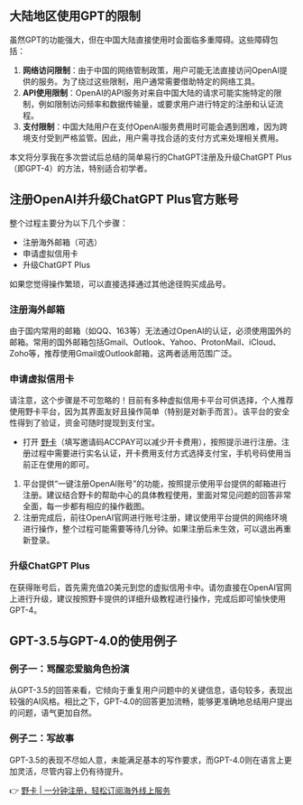 ## 大陆地区使用GPT的限制

虽然GPT的功能强大，但在中国大陆直接使用时会面临多重障碍。这些障碍包括：

1. **网络访问限制**：由于中国的网络管制政策，用户可能无法直接访问OpenAI提供的服务。为了绕过这些限制，用户通常需要借助特定的网络工具。
2. **API使用限制**：OpenAI的API服务对来自中国大陆的请求可能实施特定的限制，例如限制访问频率和数据传输量，或要求用户进行特定的注册和认证流程。
3. **支付限制**：中国大陆用户在支付OpenAI服务费用时可能会遇到困难，因为跨境支付受到严格监管。因此，用户需寻找合适的支付方式来处理相关费用。

本文将分享我在多次尝试后总结的简单易行的ChatGPT注册及升级ChatGPT Plus（即GPT-4）的方法，特别适合初学者。

## 注册OpenAI并升级ChatGPT Plus官方账号

整个过程主要分为以下几个步骤：

- 注册海外邮箱（可选）
- 申请虚拟信用卡
- 升级ChatGPT Plus

如果您觉得操作繁琐，可以直接选择通过其他途径购买成品号。

### 注册海外邮箱

由于国内常用的邮箱（如QQ、163等）无法通过OpenAI的认证，必须使用国外的邮箱。常用的国外邮箱包括Gmail、Outlook、Yahoo、ProtonMail、iCloud、Zoho等，推荐使用Gmail或Outlook邮箱，这两者适用范围广泛。

### 申请虚拟信用卡

请注意，这个步骤是不可忽略的！目前有多种虚拟信用卡平台可供选择，个人推荐使用野卡平台，因为其界面友好且操作简单（特别是对新手而言）。该平台的安全性得到了验证，资金可随时提现到支付宝。

- 打开 [野卡](https://bit.ly/bewildcard)（填写邀请码ACCPAY可以减少开卡费用），按照提示进行注册。注册过程中需要进行实名认证，开卡费用支付方式选择支付宝，手机号码使用当前正在使用的即可。

1. 平台提供“一键注册OpenAI账号”的功能，按照提示使用平台提供的邮箱进行注册。建议结合野卡的帮助中心的具体教程使用，里面对常见问题的回答非常全面，每一步都有相应的操作截图。
2. 注册完成后，前往OpenAI官网进行账号注册，建议使用平台提供的网络环境进行操作，整个过程可能需要等待几分钟。如果注册后未生效，可以退出再重新登录。

### 升级ChatGPT Plus

在获得账号后，首先需充值20美元到您的虚拟信用卡中。请勿直接在OpenAI官网上进行升级，建议按照野卡提供的详细升级教程进行操作，完成后即可愉快使用GPT-4。

## GPT-3.5与GPT-4.0的使用例子

### 例子一：骂醒恋爱脑角色扮演

从GPT-3.5的回答来看，它倾向于重复用户问题中的关键信息，语句较多，表现出较强的AI风格。相比之下，GPT-4.0的回答更加流畅，能够更准确地总结用户提出的问题，语气更加自然。

### 例子二：写故事

GPT-3.5的表现不尽如人意，未能满足基本的写作要求，而GPT-4.0则在语言上更加灵活，尽管内容上仍有待提升。

👉 [野卡 | 一分钟注册，轻松订阅海外线上服务](https://bit.ly/bewildcard)